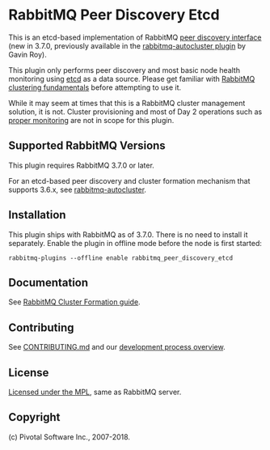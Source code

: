 # RabbitMQ Peer Discovery Etcd

This is an etcd-based implementation of RabbitMQ [peer discovery interface](http://www.rabbitmq.com/blog/2018/02/12/peer-discovery-subsystem-in-rabbitmq-3-7/)
(new in 3.7.0, previously available in the [rabbitmq-autocluster plugin](https://github.com/rabbitmq/rabbitmq-autocluster)
by Gavin Roy).

This plugin only performs peer discovery and most basic node health monitoring
using [etcd](https://coreos.com/etcd/) as a data source.
Please get familiar with [RabbitMQ clustering fundamentals](https://rabbitmq.com/clustering.html) before attempting
to use it.

While it may seem at times that this is a RabbitMQ cluster management solution,
it is not. Cluster provisioning and most of Day 2 operations such as [proper monitoring](https://rabbitmq.com/monitoring.html)
are not in scope for this plugin.


## Supported RabbitMQ Versions

This plugin requires RabbitMQ 3.7.0 or later.

For an etcd-based peer discovery and cluster formation
mechanism that supports 3.6.x, see [rabbitmq-autocluster](https://github.com/rabbitmq/rabbitmq-autocluster).


## Installation

This plugin ships with RabbitMQ as of 3.7.0. There is no need to install it separately.
Enable the plugin in offline mode before the node is first started:

```
rabbitmq-plugins --offline enable rabbitmq_peer_discovery_etcd
```


## Documentation

See [RabbitMQ Cluster Formation guide](https://www.rabbitmq.com/cluster-formation.html).


## Contributing

See [CONTRIBUTING.md](./CONTRIBUTING.md) and our [development process overview](http://www.rabbitmq.com/github.html).


## License

[Licensed under the MPL](LICENSE-MPL-RabbitMQ), same as RabbitMQ server.


## Copyright

(c) Pivotal Software Inc., 2007-2018.
